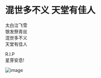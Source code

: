 混世多不义 天堂有佳人
===

太白泣飞雪<br>
银发祭青丝<br>
混世多不义<br>
天堂有佳人<br>

R.I.P<br>
星芽安息!<br>

![image](https://user-images.githubusercontent.com/98999822/155231529-bccdb55c-e577-4498-b0dd-1d9951d2b17a.png)
